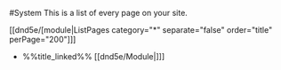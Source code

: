 #System
This is a list of every page on your site.

[[dnd5e/[module\|ListPages category="*" separate="false" order="title" perPage="200"]]]
* %%title_linked%%
[[dnd5e/Module\|]]]